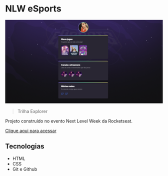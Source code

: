 <!-- @format -->

# NLW eSports

![preview](./github/preview.png)

> Trilha Explorer

Projeto construído no evento Next Level Week da Rocketseat.

[Clique aqui para acessar](https://ritalisboar.github.io/NLW_Esposts/)

## Tecnologias

- HTML
- CSS
- Git e Github
